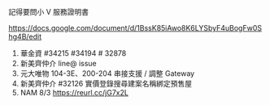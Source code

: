 記得要問小 V 服務證明書

https://docs.google.com/document/d/1BssK85iAwo8K6LYSbyF4uBogFw0Shg4B/edit

1. 華金資 #34215 #34194 # 32878
2. 新美齊仲介 line@ issue
3. 元大唯物 104-3E、200-204 串接支援 / 調整 Gateway
4. 新美齊仲介 #32126 實價登錄搜尋建案名稱綁定預售屋
5. NAM 8/3 https://reurl.cc/jG7x2L
